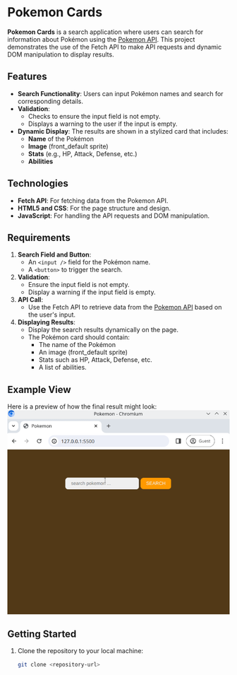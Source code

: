 # Pokemon Cards

**Pokemon Cards** is a search application where users can search for information about Pokémon using the [Pokemon API](https://pokeapi.co/). This project demonstrates the use of the Fetch API to make API requests and dynamic DOM manipulation to display results.

## Features
- **Search Functionality**: Users can input Pokémon names and search for corresponding details.
- **Validation**: 
  - Checks to ensure the input field is not empty.
  - Displays a warning to the user if the input is empty.
- **Dynamic Display**: The results are shown in a stylized card that includes:
  - **Name** of the Pokémon
  - **Image** (front_default sprite)
  - **Stats** (e.g., HP, Attack, Defense, etc.)
  - **Abilities**

## Technologies
- **Fetch API**: For fetching data from the Pokemon API.
- **HTML5 and CSS**: For the page structure and design.
- **JavaScript**: For handling the API requests and DOM manipulation.

## Requirements
1. **Search Field and Button**:  
   - An `<input />` field for the Pokémon name.  
   - A `<button>` to trigger the search.
2. **Validation**:  
   - Ensure the input field is not empty.  
   - Display a warning if the input field is empty.
3. **API Call**:  
   - Use the Fetch API to retrieve data from the [Pokemon API](https://pokeapi.co/) based on the user's input.
4. **Displaying Results**:  
   - Display the search results dynamically on the page.  
   - The Pokémon card should contain:
     - The name of the Pokémon
     - An image (front_default sprite)
     - Stats such as HP, Attack, Defense, etc.
     - A list of abilities.

## Example View
Here is a preview of how the final result might look:  
![Expected Result](./reference.gif)


## Getting Started
1. Clone the repository to your local machine:
   ```bash
   git clone <repository-url>
  